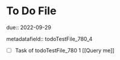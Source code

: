 # To Do File

due:: 2022-09-29

metadatafield:: todoTestFile_780_4

- [ ] Task of todoTestFile_780 1 [[Query me]]
